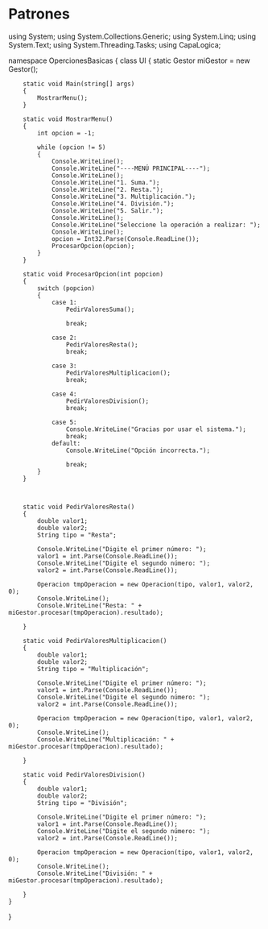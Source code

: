 # Patrones

using System;
using System.Collections.Generic;
using System.Linq;
using System.Text;
using System.Threading.Tasks;
using CapaLogica;

namespace OpercionesBasicas
{
    class UI
    {
        static Gestor miGestor = new Gestor();

        static void Main(string[] args)
        {
            MostrarMenu();
        }

        static void MostrarMenu()
        {
            int opcion = -1;

            while (opcion != 5)
            {
                Console.WriteLine();
                Console.WriteLine("----MENÚ PRINCIPAL----");
                Console.WriteLine();
                Console.WriteLine("1. Suma.");
                Console.WriteLine("2. Resta.");
                Console.WriteLine("3. Multiplicación.");
                Console.WriteLine("4. División.");
                Console.WriteLine("5. Salir.");
                Console.WriteLine();
                Console.WriteLine("Seleccione la operación a realizar: ");
                Console.WriteLine();
                opcion = Int32.Parse(Console.ReadLine());
                ProcesarOpcion(opcion);
            }            
        }

        static void ProcesarOpcion(int popcion)
        {
            switch (popcion)
            {
                case 1:
                    PedirValoresSuma();
                   
                    break;

                case 2:
                    PedirValoresResta();
                    break;

                case 3:
                    PedirValoresMultiplicacion();
                    break;

                case 4:
                    PedirValoresDivision();
                    break;

                case 5:
                    Console.WriteLine("Gracias por usar el sistema.");
                    break;
                default:
                    Console.WriteLine("Opción incorrecta.");
                   
                    break;
            }
        }

        

        static void PedirValoresResta()
        {
            double valor1;
            double valor2;
            String tipo = "Resta";

            Console.WriteLine("Digite el primer número: ");
            valor1 = int.Parse(Console.ReadLine());
            Console.WriteLine("Digite el segundo número: ");
            valor2 = int.Parse(Console.ReadLine());

            Operacion tmpOperacion = new Operacion(tipo, valor1, valor2, 0);
            Console.WriteLine();
            Console.WriteLine("Resta: " + miGestor.procesar(tmpOperacion).resultado);
            
        }

        static void PedirValoresMultiplicacion()
        {
            double valor1;
            double valor2;
            String tipo = "Multiplicación";

            Console.WriteLine("Digite el primer número: ");
            valor1 = int.Parse(Console.ReadLine());
            Console.WriteLine("Digite el segundo número: ");
            valor2 = int.Parse(Console.ReadLine());

            Operacion tmpOperacion = new Operacion(tipo, valor1, valor2, 0);
            Console.WriteLine();
            Console.WriteLine("Multiplicación: " + miGestor.procesar(tmpOperacion).resultado);
           
        }

        static void PedirValoresDivision()
        {
            double valor1;
            double valor2;
            String tipo = "División";

            Console.WriteLine("Digite el primer número: ");
            valor1 = int.Parse(Console.ReadLine());
            Console.WriteLine("Digite el segundo número: ");
            valor2 = int.Parse(Console.ReadLine());

            Operacion tmpOperacion = new Operacion(tipo, valor1, valor2, 0);
            Console.WriteLine();
            Console.WriteLine("División: " + miGestor.procesar(tmpOperacion).resultado);
           
        }
    }


}
